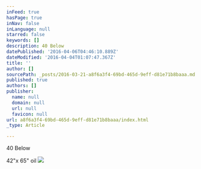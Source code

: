 ```yaml
---
inFeed: true
hasPage: true
inNav: false
inLanguage: null
starred: false
keywords: []
description: 40 Below
datePublished: '2016-04-06T04:46:10.889Z'
dateModified: '2016-04-04T01:07:47.367Z'
title: ''
author: []
sourcePath: _posts/2016-03-21-a8f6a3f4-69bd-465d-9eff-d81e71b8baaa.md
published: true
authors: []
publisher:
  name: null
  domain: null
  url: null
  favicon: null
url: a8f6a3f4-69bd-465d-9eff-d81e71b8baaa/index.html
_type: Article

---
```

40 Below

42"x 65" oil
![](https://the-grid-user-content.s3-us-west-2.amazonaws.com/b62db785-f93f-4852-8a9d-73798672b45d.jpg)